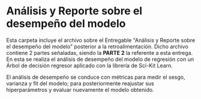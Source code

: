 # Análisis y Reporte sobre el desempeño del modelo

Esta carpeta incluye el archivo sobre el Entregable "Análisis y Reporte sobre el desempeño del modelo" posterior a la retroalimentación. Dicho archivo contiene 2 partes señaladas, siendo la **PARTE 2** la referente a esta entrega. En esta se realiza el análisis de desempeño del modelo de regresión con un Árbol de decisión regresor aplicado con la librería de Sci-Kit Learn. 

El análisis de desempeño se conduce con métricas para medir el sesgo, varianza y fit del modelo; para posteriormente reajustar sus hiperparámetros y evaluar nuevamente el modelo obtenido. 

